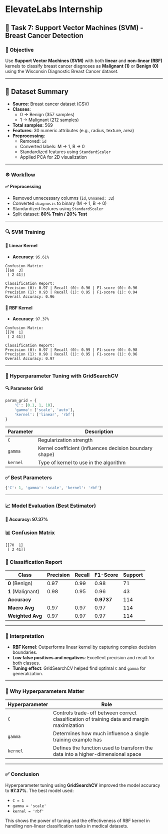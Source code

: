 # ElevateLabs Internship
## 🧠 Task 7: Support Vector Machines (SVM) - Breast Cancer Detection

### 🎯 Objective  
Use **Support Vector Machines (SVM)** with both **linear** and **non-linear (RBF)** kernels to classify breast cancer diagnoses as **Malignant (1)** or **Benign (0)** using the Wisconsin Diagnostic Breast Cancer dataset.

---

## 📁 Dataset Summary

- **Source**: Breast cancer dataset (CSV)
- **Classes**:
  - 0 → Benign (357 samples)
  - 1 → Malignant (212 samples)
- **Total samples**: 569
- **Features**: 30 numeric attributes (e.g., radius, texture, area)
- **Preprocessing**:
  - Removed: `id`
  - Converted labels: M → 1, B → 0
  - Standardized features using `StandardScaler`
  - Applied PCA for 2D visualization
---

### ⚙️ Workflow

#### ✅ Preprocessing
- Removed unnecessary columns (`id`, `Unnamed: 32`)
- Converted `diagnosis` to binary (M → 1, B → 0)
- Standardized features using `StandardScaler`
- Split dataset: **80% Train / 20% Test**

---

### 🔍 SVM Training

#### 📌 Linear Kernel

- **Accuracy**: `95.61%`

```text
Confusion Matrix:
[[68  3]
 [ 2 41]]

Classification Report:
Precision (0): 0.97 | Recall (0): 0.96 | F1-score (0): 0.96  
Precision (1): 0.93 | Recall (1): 0.95 | F1-score (1): 0.94  
Overall Accuracy: 0.96
```

#### 📌 RBF Kernel
- **Accuracy**: `97.37%`

```text
Confusion Matrix:
[[70  1]
 [ 2 41]]

Classification Report:
Precision (0): 0.97 | Recall (0): 0.99 | F1-score (0): 0.98  
Precision (1): 0.98 | Recall (1): 0.95 | F1-score (1): 0.96  
Overall Accuracy: 0.97
```

---

### 🧪 Hyperparameter Tuning with GridSearchCV

#### 🔍 Parameter Grid

```python
param_grid = {
    'C': [0.1, 1, 10],
    'gamma': ['scale', 'auto'],
    'kernel': ['linear', 'rbf']
}
```

| Parameter | Description |
|-----------|-------------|
| `C`       | Regularization strength |
| `gamma`   | Kernel coefficient (influences decision boundary shape) |
| `kernel`  | Type of kernel to use in the algorithm |

### ✅ Best Parameters

```python
{'C': 1, 'gamma': 'scale', 'kernel': 'rbf'}
```

---

### 📈 Model Evaluation (Best Estimator)

#### 🔹 Accuracy: **97.37%**

### 📊 Confusion Matrix

```
[[70  1]
 [ 2 41]]
```

### 🧾 Classification Report

| Class | Precision | Recall | F1-Score | Support |
|-------|-----------|--------|----------|---------|
| **0** (Benign)    | 0.97     | 0.99    | 0.98      | 71      |
| **1** (Malignant) | 0.98     | 0.95    | 0.96      | 43      |
| **Accuracy**      |          |         | **0.9737**| 114     |
| **Macro Avg**     | 0.97     | 0.97    | 0.97      | 114     |
| **Weighted Avg**  | 0.97     | 0.97    | 0.97      | 114     |

---

### 🧠 Interpretation

- **RBF Kernel**: Outperforms linear kernel by capturing complex decision boundaries.
- **Low false positives and negatives**: Excellent precision and recall for both classes.
- **Tuning effect**: GridSearchCV helped find optimal `C` and `gamma` for generalization.

---

### 📌 Why Hyperparameters Matter

| Hyperparameter | Role |
|----------------|------|
| `C`            | Controls trade-off between correct classification of training data and margin maximization |
| `gamma`        | Determines how much influence a single training example has |
| `kernel`       | Defines the function used to transform the data into a higher-dimensional space |

---

### ✅ Conclusion

Hyperparameter tuning using **GridSearchCV** improved the model accuracy to **97.37%**. The best model used:
- `C = 1`
- `gamma = 'scale'`
- `kernel = 'rbf'`

This shows the power of tuning and the effectiveness of RBF kernel in handling non-linear classification tasks in medical datasets.
